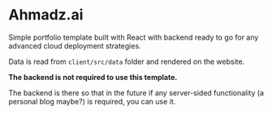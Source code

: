 # Ahmadz.ai

Simple portfolio template built with React with backend ready to go for any advanced cloud deployment strategies.

Data is read from `client/src/data` folder and rendered on the website.

**The backend is not required to use this template.**

The backend is there so that in the future if any server-sided functionality (a personal blog maybe?) is required, you can use it. 
